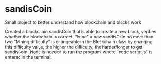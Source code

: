 # sandisCoin

Small project to better understand how blockchain and blocks work

Created a blockchain sandisCoin that is able to create a new block, verifies whether the blockchain is correct, "Mine" a new sandisCoin no more than two
"Mining difficulty" is changeable in the Blockchain class by changing this.difficulty value, the higher the difficulty, the harder/longer to get sandisCoin.
Node is needed to run the program, where "node script.js" is entered in the terminal.
